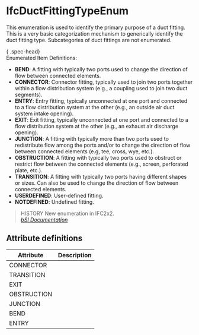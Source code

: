IfcDuctFittingTypeEnum
======================
This enumeration is used to identify the primary purpose of a duct fitting.
This is a very basic categorization mechanism to generically identify the duct
fitting type. Subcategories of duct fittings are not enumerated.  
  
{ .spec-head}  
Enumerated Item Definitions:  
  
* **BEND**: A fitting with typically two ports used to change the direction of flow between connected elements.  
* **CONNECTOR**: Connector fitting, typically used to join two ports together within a flow distribution system (e.g., a coupling used to join two duct segments).  
* **ENTRY**: Entry fitting, typically unconnected at one port and connected to a flow distribution system at the other (e.g., an outside air duct system intake opening).  
* **EXIT**: Exit fitting, typically unconnected at one port and connected to a flow distribution system at the other (e.g., an exhaust air discharge opening).  
* **JUNCTION**: A fitting with typically more than two ports used to redistribute flow among the ports and/or to change the direction of flow between connected elements (e.g, tee, cross, wye, etc.).  
* **OBSTRUCTION**: A fitting with typically two ports used to obstruct or restrict flow between the connected elements (e.g., screen, perforated plate, etc.).  
* **TRANSITION**: A fitting with typically two ports having different shapes or sizes. Can also be used to change the direction of flow between connected elements.  
* **USERDEFINED**: User-defined fitting.  
* **NOTDEFINED**: Undefined fitting.  
  
> HISTORY  New enumeration in IFC2x2.  
[ _bSI
Documentation_](https://standards.buildingsmart.org/IFC/DEV/IFC4_2/FINAL/HTML/schema/ifchvacdomain/lexical/ifcductfittingtypeenum.htm)


Attribute definitions
---------------------
| Attribute   | Description   |
|-------------|---------------|
| CONNECTOR   |               |
| TRANSITION  |               |
| EXIT        |               |
| OBSTRUCTION |               |
| JUNCTION    |               |
| BEND        |               |
| ENTRY       |               |

